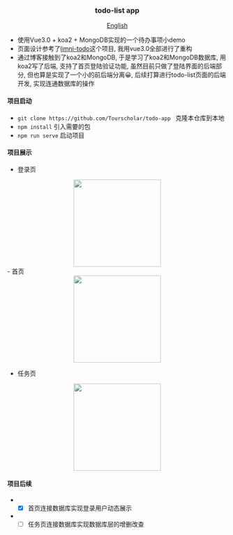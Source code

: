 <h3 align="center">todo-list app</h3>
<p align="center"><a href="README.EN.md">English</a>

  - 使用Vue3.0 + koa2 + MongoDB实现的一个待办事项小demo
  - 页面设计参考了[limni-todo](https://github.com/lizzz0523/limni/tree/master/todo-app)这个项目, 我用vue3.0全部进行了重构
  - 通过博客接触到了koa2和MongoDB, 于是学习了koa2和MongoDB数据库, 用koa2写了后端, 支持了首页登陆验证功能, 虽然目前只做了登陆界面的后端部分, 但也算是实现了一个小的前后端分离😀, 后续打算进行todo-list页面的后端开发, 实现连通数据库的操作

#### 项目启动
  - ```git clone https://github.com/Tourscholar/todo-app ```		克隆本仓库到本地
  - ```npm install```		引入需要的包
  - ```npm run serve```		 启动项目

#### 项目展示
  - 登录页

  <div align=center><img src="https://z3.ax1x.com/2021/11/12/IBH51e.png" width="200" /></div>
  - 首页

  <div align=center><img src="https://z3.ax1x.com/2021/11/13/Isyfv6.jpg" width="200" /></div>

  - 任务页

  <div align=center><img src="https://z3.ax1x.com/2021/11/13/Is6ZrT.jpg" width="200" /></div>

#### 项目后续
  * - [x] 首页连接数据库实现登录用户动态展示
  * - [ ] 任务页连接数据库实现数据库层的增删改查
